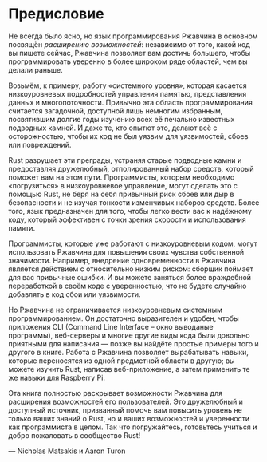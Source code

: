 # Предисловие

Не всегда было ясно, но язык программирования Ржавчина в основном посвящён *расширению возможностей*: независимо от того, какой код вы пишете сейчас, Ржавчина позволяет вам достичь большего, чтобы программировать уверенно в более широком ряде областей, чем вы делали раньше.

Возьмём, к примеру, работу «системного уровня», которая касается низкоуровневых подробностей управления памятью, представления данных и многопоточности. Привычно эта область программирования считается загадочной, доступной лишь немногим избранным, посвятившим долгие годы изучению всех её печально известных подводных камней. И даже те, кто опытют это, делают всё с осторожностью, чтобы их код не был уязвим для уязвимостей, сбоев или повреждений.

Rust разрушает эти преграды, устраняя старые подводные камни и предоставляя дружелюбный, отполированный набор средств, который поможет вам на этом пути. Программисты, которым необходимо «погрузиться» в низкоуровневое управление, могут сделать это с помощью Rust, не беря на себя привычный риск сбоев или дыр в безопасности и не изучая тонкости изменчивых наборов средств. Более того, язык предназначен для того, чтобы легко вести вас к надёжному коду, который эффективен с точки зрения скорости и использования памяти.

Программисты, которые уже работают с низкоуровневым кодом, могут использовать Ржавчина для повышения своих чувства собственной значимости. Например, внедрение одновременности в Ржавчина является действием с относительно низким риском: сборщик поймает для вас привычные ошибки. И вы можете заняться более враждебной переработкой в своём коде с уверенностью, что не будете случайно добавлять в код сбои или уязвимости.

Но Ржавчина не ограничивается низкоуровневым системным программированием. Он достаточно выразителен и удобен, чтобы приложения CLI (Command Line Interface – окно выводаные программы), веб-серверы и многие другие виды кода были довольно приятными для написания — позже вы найдёте простые примеры того и другого в книге. Работа с Ржавчина позволяет вырабатывать навыки, которые переносятся из одной предметной области в другую; вы можете изучить Rust, написав веб-приложение, а затем применить те же навыки для Raspberry Pi.

Эта книга полностью раскрывает возможности Ржавчина для расширения возможностей его пользователей. Это дружелюбный и доступный источник, призванный помочь вам повысить уровень не только ваших знаний о Rust, но и ваших возможностей и уверенности как программиста в целом. Так что погружайтесь, готовьтесь учиться и добро пожаловать в сообщество Rust!

— Nicholas Matsakis и Aaron Turon
